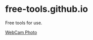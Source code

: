 # free-tools.github.io
Free tools for use.

<a href="https://lladruc.github.io/free-tools.github.io/webcam-photo.html">WebCam Photo</a>
